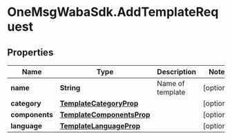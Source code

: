 # OneMsgWabaSdk.AddTemplateRequest

## Properties

Name | Type | Description | Notes
------------ | ------------- | ------------- | -------------
**name** | **String** | Name of template | [optional] 
**category** | [**TemplateCategoryProp**](TemplateCategoryProp.md) |  | [optional] 
**components** | [**TemplateComponentsProp**](TemplateComponentsProp.md) |  | [optional] 
**language** | [**TemplateLanguageProp**](TemplateLanguageProp.md) |  | [optional] 


